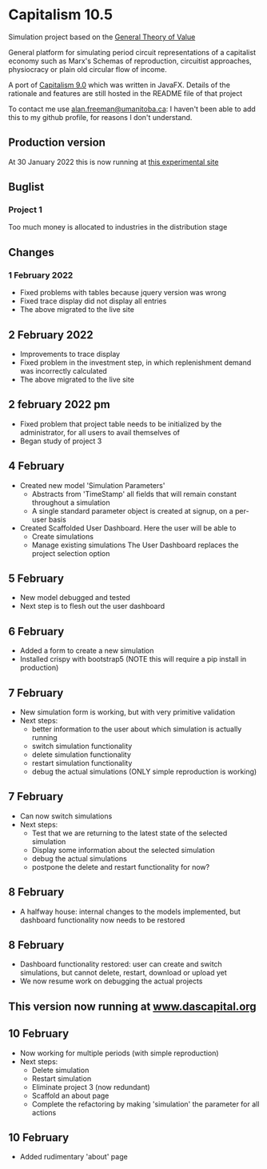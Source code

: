 # Capitalism 10.5

Simulation project based on the [General Theory of Value](https://www.academia.edu/49503297/A_General_Theory_of_Value_and_Money_part_1)

General platform for simulating period circuit representations of a capitalist economy such as Marx's Schemas of reproduction, circuitist approaches, physiocracy or plain old circular flow of income.

A port of [Capitalism 9.0](https://github.com/axfreeman/capitalism-9.0) which was written in JavaFX. Details of the rationale and features are still hosted in the README file of that project

To contact me use alan.freeman@umanitoba.ca: I haven't been able to add this to my github profile, for reasons I don't understand.

## Production version
At 30 January 2022 this is now running at [this experimental site](www.dascapital.org)

## Buglist 
### Project 1
Too much money is allocated to industries in the distribution stage

## Changes
### 1 February 2022
  * Fixed problems with tables because jquery version was wrong
  * Fixed trace display did not display all entries
  * The above migrated to the live site  
## 2 February 2022
  * Improvements to trace display
  * Fixed problem in the investment step, in which replenishment demand was incorrectly calculated
  * The above migrated to the live site
## 2 february 2022 pm
  * Fixed problem that project table needs to be initialized by the administrator, for all users to avail themselves of
  * Began study of project 3
## 4 February
  * Created new model 'Simulation Parameters'
    * Abstracts from 'TimeStamp' all fields that will remain constant throughout a simulation
    * A single standard parameter object is created at signup, on a per-user basis
  * Created Scaffolded User Dashboard. Here the user will be able to
    * Create simulations
    * Manage existing simulations
    The User Dashboard replaces the project selection option
## 5 February
  * New model debugged and tested
  * Next step is to flesh out the user dashboard
## 6 February
  * Added a form to create a new simulation
  * Installed crispy with bootstrap5 (NOTE this will require a pip install in production)
## 7 February
  * New simulation form is working, but with very primitive validation
  * Next steps:
    * better information to the user about which simulation is actually running
    * switch simulation functionality
    * delete simulation functionality
    * restart simulation functionality
    * debug the actual simulations (ONLY simple reproduction is working)
## 7 February
  * Can now switch simulations
  * Next steps:
    * Test that we are returning to the latest state of the selected simulation
    * Display some information about the selected simulation
    * debug the actual simulations
    * postpone the delete and restart functionality for now?
## 8 February
  * A halfway house: internal changes to the models implemented, but dashboard functionality now needs to be restored
## 8 February
  * Dashboard functionality restored: user can create and switch simulations, but cannot delete, restart, download or upload yet
  * We now resume work on debugging the actual projects
## This version now running at www.dascapital.org
## 10 February
  * Now working for multiple periods (with simple reproduction)
  * Next steps:
    * Delete simulation
    * Restart simulation
    * Eliminate project 3 (now redundant)
    * Scaffold an about page
    * Complete the refactoring by making 'simulation' the parameter for all actions
## 10 February
  * Added rudimentary 'about' page
  


    
